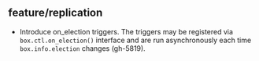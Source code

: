 ## feature/replication

* Introduce on_election triggers. The triggers may be registered via
`box.ctl.on_election()` interface and are run asynchronously each time
`box.info.election` changes (gh-5819).

